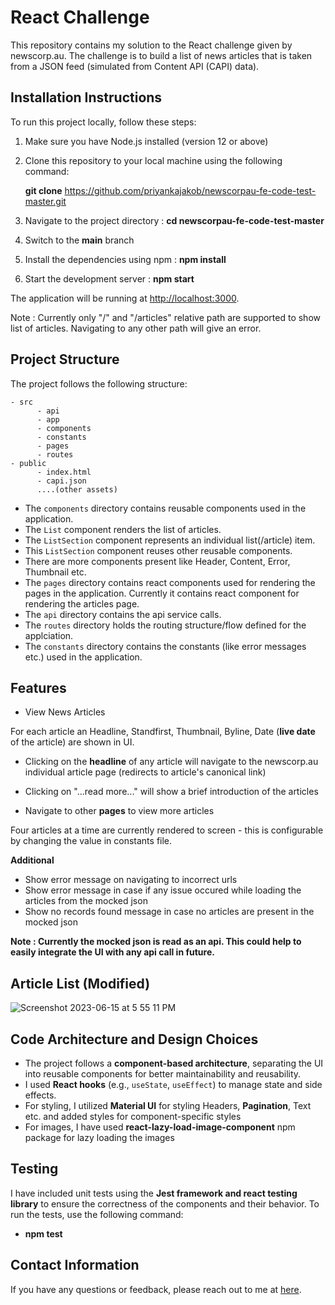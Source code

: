 # React Challenge

This repository contains my solution to the React challenge given by newscorp.au. The challenge is to build a list of news articles that is taken from a JSON feed (simulated from  Content API (CAPI) data).

## Installation Instructions

To run this project locally, follow these steps:

1. Make sure you have Node.js installed (version 12 or above)

2. Clone this repository to your local machine using the following command:
    
    __git clone__ https://github.com/priyankajakob/newscorpau-fe-code-test-master.git
    
3. Navigate to the project directory : 
   __cd newscorpau-fe-code-test-master__
   
4. Switch to the __main__ branch 

5. Install the dependencies using npm :
   __npm install__

6. Start the development server :
   __npm start__
   

The application will be running at [http://localhost:3000](http://localhost:3000).

Note : Currently only "/" and "/articles" relative path are supported to show list of articles. Navigating to any other path will give an error. 

## Project Structure

The project follows the following structure:

```
- src
      - api
      - app
      - components
      - constants
      - pages
      - routes
- public
      - index.html
      - capi.json
      ....(other assets)

```
- The `components` directory contains reusable components used in the application.
- The `List` component renders the list of articles.
- The `ListSection` component represents an individual list(/article) item.
- This `ListSection` component reuses other reusable components.
- There are more components present like Header, Content, Error, Thumbnail etc.
- The `pages` directory contains react components used for rendering the pages in the application. Currently it contains react component for rendering the articles page.
- The `api` directory contains the api service calls. 
- The `routes` directory holds the routing structure/flow defined for the applciation.
- The `constants` directory contains the constants (like error messages etc.) used in the application.

## Features

- View News Articles 

For each article an Headline, Standfirst, Thumbnail, Byline, Date (__live date__ of the article) are shown in UI.

- Clicking on the __headline__ of any article will navigate to the newscorp.au individual article page (redirects to article's canonical link)

- Clicking on "...read more..." will show a brief introduction of the articles

- Navigate to other __pages__ to view more articles

Four articles at a time are currently rendered to screen - this is configurable by changing the value in constants file. 


__Additional__
- Show error message on navigating to incorrect urls
- Show error message in case if any issue occured while loading the articles from the mocked json
- Show no records found message in case no articles are present in the mocked json

__Note : Currently the mocked json is read as an api. This could help to easily integrate the UI with any api call in future.__

## Article List (Modified)
![Screenshot 2023-06-15 at 5 55 11 PM](https://github.com/priyankajakob/newscorpau-fe-code-test-master/assets/50093965/3df695e8-6ccb-4738-8581-a1fbd78166d3)


## Code Architecture and Design Choices

- The project follows a __component-based architecture__, separating the UI into reusable components for better maintainability and reusability.
- I used __React hooks__ (e.g., `useState`, `useEffect`) to manage state and side effects.
- For styling, I utilized __Material UI__ for styling Headers, __Pagination__, Text etc. and added styles for component-specific styles
- For images, I have used __react-lazy-load-image-component__ npm package for lazy loading the images

## Testing

I have included unit tests using the __Jest framework and react testing library__ to ensure the correctness of the components and their behavior. To run the tests, use the following command: 
* __npm test__


## Contact Information

If you have any questions or feedback, please reach out to me at [here](mailto:priyanka.jacob93@gmail.com).

